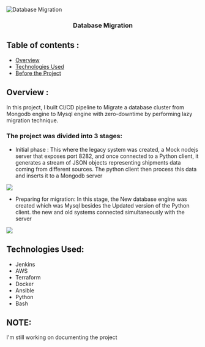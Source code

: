 <p align="center">

  ![Database Migration](https://storage.googleapis.com/gweb-cloudblog-publish/images/databases_8QOVRPF.max-2600x2600.jpg)

  </a>
</p>

<h3 align="center">Database Migration</h3>

## Table of contents :
- [Overview](#overview-)
- [Technologies Used](#technologies-used)
- [Before the Project](#before-the-project)


## Overview :
 In this project, I built CI/CD pipeline to Migrate a database cluster from Mongodb engine to Mysql engine with zero-downtime by performing lazy migration technique.

### The project was divided into 3 stages:
* Initial phase :
 This where the legacy system was created, a Mock nodejs server that exposes port 8282, and once connected to a Python client, it generates a stream of JSON objects representing shipments data coming from different sources. The python client then  process this data and inserts it to a Mongodb server

![](https://user-images.githubusercontent.com/69608603/224951862-fa7832d9-5537-4d9a-8074-fa0095dc3225.png)

* Preparing for migration:
In this stage, the New database engine was created which was Mysql besides the Updated version of the Python client. the new and old systems connected  simultaneously with the server

![](https://user-images.githubusercontent.com/69608603/224952493-5c088177-ee30-43cd-afca-754762c20524.png)


## Technologies Used:
- Jenkins
- AWS
- Terraform
- Docker
- Ansible
- Python
- Bash



## NOTE:
 I'm still working on documenting the project








